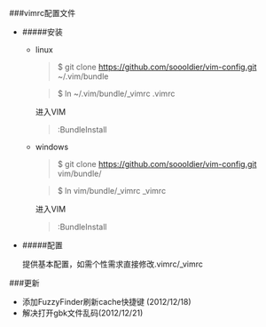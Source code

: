 ###vimrc配置文件
- #####安装
  + linux

    >$ git clone https://github.com/soooldier/vim-config.git ~/.vim/bundle

    >$ ln ~/.vim/bundle/_vimrc .vimrc
	
	进入VIM
	>:BundleInstall


  + windows


	>$ git clone https://github.com/soooldier/vim-config.git vim/bundle/

	>$ ln vim/bundle/_vimrc _vimrc

	进入VIM
	
	> :BundleInstall
- #####配置

  提供基本配置，如需个性需求直接修改.vimrc/_vimrc

###更新

- 添加FuzzyFinder刷新cache快捷键 (2012/12/18)
- 解决打开gbk文件乱码(2012/12/21)
